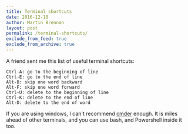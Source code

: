 ```yaml
---
title: Terminal shortcuts
date: 2016-12-10
author: Martin Brennan
layout: post
permalink: /terminal-shortcuts/
exclude_from_feed: true
exclude_from_archive: true
---
```


A friend sent me this list of useful terminal shortcuts:

```
Ctrl-A: go to the beginning of line
Ctrl-E: go to the end of line
Alt-B: skip one word backward
Alt-F: skip one word forward
Ctrl-U: delete to the beginning of line
Ctrl-K: delete to the end of line
Alt-D: delete to the end of word
```

If you are using windows, I can't recommend [cmder](http://cmder.net/) enough. It is miles ahead of other terminals, and you can use bash, and Powershell inside it too.